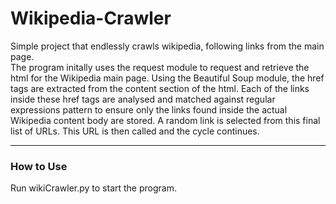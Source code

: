 # Wikipedia-Crawler

Simple project that endlessly crawls wikipedia, following links from the main page.   
The program initally uses the request module to request and retrieve the html for the Wikipedia main page. Using the Beautiful Soup module, the href tags are extracted from the content section of the html. Each of the links inside these href tags are analysed and matched against regular expressions pattern to ensure only the links found inside the actual Wikipedia content body are stored. A random link is selected from this final list of URLs. This URL is then called and the cycle continues.

-------------------------------------------------------

### How to Use

Run wikiCrawler.py to start the program.
